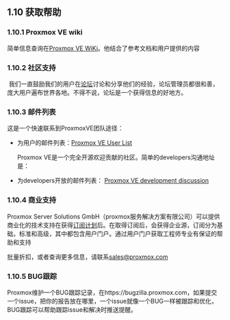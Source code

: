 ## 1.10 获取帮助

### 1.10.1 Proxmox VE wiki

  简单信息查询在[Proxmox VE WiKi](https://pve.proxmox.com/wiki/)。他结合了参考文档和用户提供的内容

### 1.10.2 社区支持

​    我们一直鼓励我们的用户在[论坛](https://forum.proxmox.com/)讨论和分享他们的经验，论坛管理员都很和善，庞大用户遍布世界各地。不得不说，论坛是一个获得信息的好地方。

### 1.10.3 邮件列表

  这是一个快速联系到ProxmoxVE团队途径：

- 为用户的邮件列表：[Proxmox VE User List](http://lists.proxmox.com/cgi-bin/mailman/listinfo/pve-user)

  Proxmox VE是一个完全开源欢迎贡献的社区。简单的developers沟通地址是：

- 为developers开放的邮件列表： [Proxmox VE development discussion](http://lists.proxmox.com/cgi-bin/mailman/listinfo/pve-devel)

### 1.10.4 商业支持

  Proxmox Server Solutions GmbH（proxmox服务解决方案有限公司）可以提供商业化的技术支持在获得[订阅计划](https://www.proxmox.com/en/proxmox-virtual-environment/pricing)后。在取得订阅后，会获得企业源，订阅分为基础，标准和高级，其中都包含用户门户。通过用户门户获取工程师专业有保证的帮助和支持

  批量折扣，或者查询更多信息，请联系[sales@proxmox.com](mailto:sales@proxmox.com)

### 1.10.5 BUG跟踪

  Proxmox维护一个BUG跟踪记录，在https://bugzilla.proxmox.com，如果提交一个issue，把你的报告放在哪里，一个issue就像一个BUG一样被跟踪和优化，BUG跟踪可以帮助跟踪issue和解决时推送提醒。